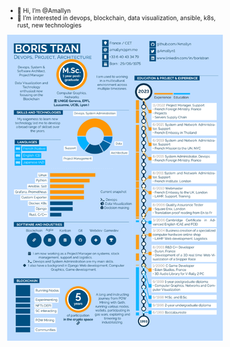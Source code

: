 - 👋 Hi, I’m @Amallyn
- 👀 I’m interested in devops, blockchain, data visualization, ansible, k8s, rust, new technologies
<!--- - 🌱 I’m currently learning ...
- 💞️ I’m looking to collaborate on devops projects
- 📫 How to reach me ...
--->

[![CV Amallyn](https://raw.githubusercontent.com/Amallyn/latexcv/master/docs/media/infographics2_en.png)](https://raw.githubusercontent.com/Amallyn/latexcv/master/infographics2/en/main.pdf)

<!---
Amallyn/Amallyn is a ✨ special ✨ repository because its `README.md` (this file) appears on your GitHub profile.
You can click the Preview link to take a look at your changes.
--->
